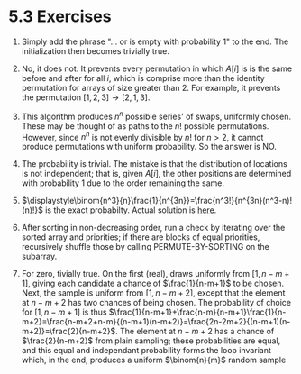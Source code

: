 # 5.3 Exercises

1. Simply add the phrase "... or is empty with probability 1" to the end. The initialization then becomes trivially true.

2. No, it does not. It prevents every permutation in which $A[i]$ is is the same before and after for all $i$, which is comprise more than the identity permutation for arrays of size greater than $2$. For example, it prevents the permutation $[1, 2, 3]\rightarrow[2,1,3]$.

3. This algorithm produces $n^n$ possible series' of swaps, uniformly chosen. These may be thought of as paths to the $n!$ possible permutations. However, since $n^n$ is not evenly divisible by $n!$ for $n>2$, it cannot produce permutations with uniform probability. So the answer is NO.

4. The probability is trivial. The mistake is that the distribution of locations is not independent; that is, given $A[i]$, the other positions are determined with probability 1 due to the order remaining the same.

5. $\displaystyle\binom{n^3}{n}\frac{1}{n^{3n}}=\frac{n^3!}{n^{3n}(n^3-n)!(n)!}$ is the exact probabilty. Actual solution is [here](https://ita.skanev.com/05/03/05.html).

6. After sorting in non-decreasing order, run a check by iterating over the sorted array and priorities; if there are blocks of equal priorities, recursively shuffle those by calling PERMUTE-BY-SORTING on the subarray.

7. For zero, tivially true. On the first (real), draws uniformly from $[1,n-m+1]$, giving each candidate a chance of $\frac{1}{n-m+1}$ to be chosen. Next, the sample is uniform from $[1,n-m+2]$, except that the element at $n-m+2$ has two chances of being chosen. The probability of choice for $[1,n-m+1]$ is thus $\frac{1}{n-m+1}+\frac{n-m}{n-m+1}\frac{1}{n-m+2}=\frac{n-m+2+n-m}{(n-m+1)(n-m+2)}=\frac{2n-2m+2}{(n-m+1)(n-m+2)}=\frac{2}{n-m+2}$. The element at $n-m+2$ has a chance of $\frac{2}{n-m+2}$ from plain sampling; these probabilities are equal, and this equal and independant probability forms the loop invariant which, in the end, produces a uniform $\binom{n}{m}$ random sample